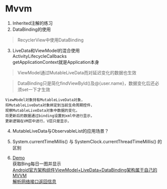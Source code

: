 # Mvvm
1. Inherited注解的练习  
2. DataBinding的使用  
>RecyclerView中使用DataBinding

3. LiveData和ViewModel的混合使用    
ActivityLifecycleCallbacks  
getApplicationContext就是Application本身    
>ViewModel通过MutableLiveData而对延迟变化的数据也生效

>DataBinding只是简化findViewById()及@{user.name}，数据变化后还必须set一下才生效

```
ViewModel对象持有MutableLiveData对象，
将MutableLiveData对象绑定到当前生命周期控件，
观察MutableLiveData对象中数据的变化，
将更新后的数据通过binding设置到xml中进行显示，
更新逻辑在VM层中进行，V层只是显示，
```

4. MutableLiveData与ObservableList的应用场景？    

5. System.currentTimeMillis() 与 SystemClock.currentThreadTimeMillis() 的区别

6. [Demo](https://github.com/WaterYuanData/Mvvm)    
获取Bing每日一图并显示   
[Android官方架构组件ViewModel+LiveData+DataBinding架构属于自己的MVVM](https://www.cnblogs.com/dev-njp/p/8783341.html)    
[解析网络接口返回信息](https://cn.bing.com/HPImageArchive.aspx?format=js&idx=1&n=1)

 